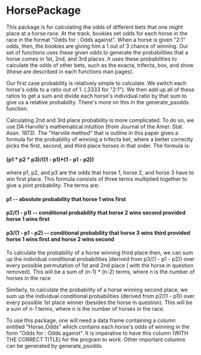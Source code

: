 # HorsePackage
This package is for calculating the odds of different bets that one might place at a horse race.
At the track, bookies set odds for each horse in the race in the format "Odds for : Odds against".
When a horse is given "2:1" odds, then, the bookies are giving him a 1 out of 3 chance of winning.
Our set of functions uses these given odds to generate the probabilities that a horse
comes in 1st, 2nd, and 3rd places. It uses these probabilities to calculate the odds of other bets,
such as the exacta, trifecta, box, and show (these are described in each functions man pages).

Our first case probability is relatively simple to calculate. We switch each horse's odds to
a ratio out of 1. (.3333 for "2:1"). We then add up all of these ratios to get a sum and divide
each horse's individual ratio by that sum to give us a relative probability. There's more on this 
in the generate_psodds function.

Calculating 2nd and 3rd place probability is more complicated. To do so, we use DA Harville's 
mathematical intuition (from Journal of the Amer. Stat. Assn. 1973). The "Harville method" that is
outline in this paper gives a formula for the probability of winning a trifecta bet, where
a better correctly picks the first, second, and third place horses in that order. The formula
is:
          
####                        (p1 * p2 * p3)/((1 - p1)*(1 - p1 - p2))
                
where p1, p2, and p3 are the odds that horse 1, horse 2, and horse 3 have to
win first place. This formula consists of three terms multiplied together to give a joint
probability. The terms are:
#### p1 -- absolute probability that horse 1 wins first
#### p2/(1 - p1) -- conditional probability that horse 2 wins second provided horse 1 wins first
#### p3/(1 - p1 - p2) -- conditional probability that horse 3 wins third provided horse 1 wins first and horse 2 wins second

To calculate the probability of a horse winning third place then, we can sum up the individual
conditional probabilities (derived from p3/(1 - p1 - p2)) over every possible permutation of 1st
and 2nd place ( with the horse in question removed). This will be a sum of (n-1) * (n-2) terms, 
where n is the number of horses in the race

Similarly, to calculate the probability of a horse winning second place, we sum up the individual
conditional probabilities (derived from p2/(1 - p1)) over every possible 1st place winner
(besides the horse in question). This will be a sum of n-1 terms, where n is the number of horses
in the race.

To use this package, one will need a data frame containing a column entitled "Horse_Odds" 
which contains each horse's odds of winning in the form "Odds for : Odds against". It is
imperative to have this column (WITH THE CORRECT TITLE) for the program to work. Other
important columns can be generated by generate_psodds